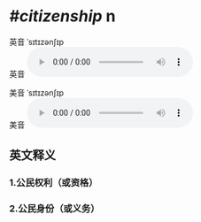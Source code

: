 # ***\#citizenship*** n
英音 ˈsɪtɪzənʃɪp  
英音
<audio src="./media/citizenship1_AAC.aac" controls="controls"></audio>

美音 ˈsɪtɪzənʃɪp  
美音
<audio src="./media/citizenship2_AAC.aac" controls="controls"></audio>



  

英文释义
---
### 1.**公民权利（或资格）**  

### 2.**公民身份（或义务）**  


